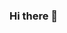 ### Hi there 👋

<!--
**12hms12/12hms12** is a ✨ _special_ ✨ repository because its `README.md` (this file) appears on your GitHub profile.

Here are some ideas to get you started:

- 🌱 I’m currently learning Python
- 🤔 I’m looking for help with Python
-🔭 I’m currently working on Python
- 📫 How to reach me:  you cannot.
-->
